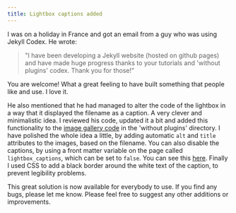 ```yaml
---
title: Lightbox captions added
---
```


I was on a holiday in France and got an email from a guy who was using Jekyll Codex. He wrote: 

> "I have been developing a Jekyll website (hosted on github pages) and have made huge progress thanks to your tutorials and 'without plugins' codex. Thank you for those!" 

You are welcome! What a great feeling to have built something that people like and use. I love it. 

He also mentioned that he had managed to alter the code of the lightbox in a way that it displayed the filename as a caption. A very clever and minimalistic idea. I reviewed his code, updated it a bit and added this functionality to the [image gallery code](/without-plugin/image-gallery) in the 'without plugins' directory. I have polished the whole idea a little, by adding automatic `alt` and `title` attributes to the images, based on the filename. You can also disable the captions, by using a front matter variable on the page called `lightbox_captions`, which can be set to `false`. You can see this [here](/without-plugin/lightbox). Finally I used CSS to add a black border around the white text of the caption, to prevent legibility problems.

This great solution is now available for everybody to use. If you find any bugs, please let me know. Please feel free to suggest any other additions or improvements.